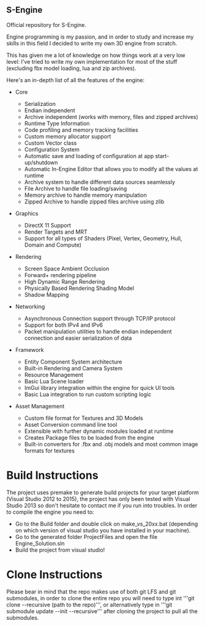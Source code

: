 ## S-Engine
Official repository for S-Engine.

Engine programming is my passion, and in order to study and increase my skills in this field I decided to write my own 3D engine from scratch.

This has given me a lot of knowledge on how things work at a very low level: I've tried to write my own implementation for most of the stuff (excluding fbx model loading, lua and zip archives).

Here's an in-depth list of all the features of the engine:

* Core
  * Serialization
  * Endian independent
  * Archive independent (works with memory, files and zipped archives)
  * Runtime Type Information
  * Code profiling and memory tracking facilities
  * Custom memory allocator support
  * Custom Vector class
  * Configuration System
  * Automatic save and loading of configuration at app start-up/shutdown
  * Automatic In-Engine Editor that allows you to modify all the values at runtime
  * Archive system to handle different data sources seamlessly
  * File Archive to handle file loading/saving
  * Memory archive to handle memory manipulation
  * Zipped Archive to handle zipped files archive using zlib
 
* Graphics
  * DirectX 11 Support
  * Render Targets and MRT
  * Support for all types of Shaders (Pixel, Vertex, Geometry, Hull, Domain and Compute)
 
* Rendering
  * Screen Space Ambient Occlusion
  * Forward+ rendering pipeline
  * High Dynamic Range Rendering
  * Physically Based Rendering Shading Model
  * Shadow Mapping
 
* Networking
  * Asynchronous Connection support through TCP/IP protocol
  * Support for both IPv4 and IPv6
  * Packet manipulation utilities to handle endian independent connection and easier serialization of data
 
* Framework
  * Entity Component System architecture
  * Built-in Rendering and Camera System
  * Resource Management
  * Basic Lua Scene loader
  * ImGui library integration within the engine for quick UI tools
  * Basic Lua integration to run custom scripting logic
 
* Asset Management
  * Custom file format for Textures and 3D Models
  * Asset Conversion command line tool
  * Extensible with further dynamic modules loaded at runtime
  * Creates Package files to be loaded from the engine
  * Built-in converters for .fbx and .obj models and most common image formats for textures
 
# Build Instructions
The project uses premake to generate build projects for your target platform (Visual Studio 2012 to 2015), the project has only been tested with Visual Studio 2013 so don't hesitate to contact me if you run into troubles.
In order to compile the engine you need to:
* Go to the Build folder and double click on make_vs_20xx.bat (depending on which version of visual studio you have installed in your machine).
* Go to the generated folder ProjectFiles and open the file Engine_Solution.sln
* Build the project from visual studio!

# Clone Instructions
Please bear in mind that the repo makes use of both git LFS and git submodules, in order to clone the entire repo you will need to type int '''git clone --recursive (path to the repo)''', or alternatively type in '''git submodule update --init --recursive''' after cloning the project to pull all the submodules.
